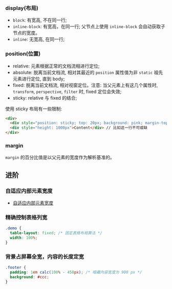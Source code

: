 ### display(布局)

* `block`: 有宽高, 不在同一行;
* `inline-block`: 有宽高，在同一行; 父节点上使用 `inline-block` 会自动获取子节点的宽度。
* `inline`: 无宽高, 在同一行;

### position(位置)

* relative: 元素根据正常的文档流相进行定位;
* absolute: 脱离当前文档流, 相对其最近的 `position` 属性值为非 `static` 祖先元素进行定位, 直到 body;
* fixed: 脱离当前文档流, 相对视窗定位。注意: 当父元素上有这几个属性时, `transform`, `perspective`, `filter` 时, fixed 定位会失效;
* sticky: relative 与 fixed 的结合;

使用 sticky 布局有一些限制:

```html
<div>
  <div style="position: sticky; top: 20px; background: pink; margin-top: 50px;">Header</div>
  <div style="height: 1000px">Content</div> // 比如这一行不可或缺
</div>
```

### margin

`margin` 的百分比值是以父元素的宽度作为解析基准的。

## 进阶

### 自适应内部元素宽度

* [自适应内部元素宽度](https://codepen.io/MuYunyun/pen/eXgqpa)

### 精确控制表格列宽

```css
.demo {
  table-layout: fixed; /* 固定表格布局算法 */
  width: 100%;
}
```

### 背景占屏幕全宽，内容的长度定宽

```css
.footer {
  padding: 1em calc(100% - 450px); /* 暗藏内容宽度为 900 px */
  background: #ccc;
}
```